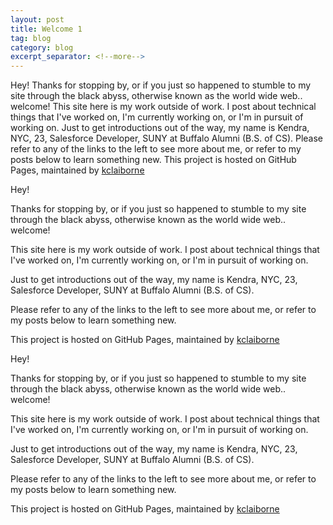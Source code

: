 ```yaml
---
layout: post
title: Welcome 1
tag: blog
category: blog
excerpt_separator: <!--more-->
---
```

<p>Hey! Thanks for stopping by, or if you just so happened to stumble to my site through the black abyss, otherwise known as the world wide web.. welcome! This site here is my work outside of work. I post about technical things that I've worked on, I'm currently working on, or I'm in pursuit of working on. Just to get introductions out of the way, my name is Kendra, NYC, 23, Salesforce Developer, SUNY at Buffalo Alumni (B.S. of CS). Please refer to any of the links to the left to see more about me, or refer to my posts below to learn something new. This project is hosted on GitHub Pages, maintained by <a href="https://github.com/kclaiborne">kclaiborne</a></p>

<!--more-->
<p>Hey!</p> 

<p>Thanks for stopping by, or if you just so happened to stumble to my site through the black abyss, otherwise known as the world wide web.. welcome! </p>

<p>This site here is my work outside of work. I post about technical things that I've worked on, I'm currently working on, or I'm in pursuit of working on.</p> 

<p>Just to get introductions out of the way, my name is Kendra, NYC, 23, Salesforce Developer, SUNY at Buffalo Alumni (B.S. of CS).</p>

<p>Please refer to any of the links to the left to see more about me, or refer to my posts below to learn something new.</p>
 
<p>This project is hosted on GitHub Pages, maintained by <a href="https://github.com/kclaiborne">kclaiborne</a></p>

<p>Hey!</p> 

<p>Thanks for stopping by, or if you just so happened to stumble to my site through the black abyss, otherwise known as the world wide web.. welcome! </p>

<p>This site here is my work outside of work. I post about technical things that I've worked on, I'm currently working on, or I'm in pursuit of working on.</p> 

<p>Just to get introductions out of the way, my name is Kendra, NYC, 23, Salesforce Developer, SUNY at Buffalo Alumni (B.S. of CS).</p>

<p>Please refer to any of the links to the left to see more about me, or refer to my posts below to learn something new.</p>
 
<p>This project is hosted on GitHub Pages, maintained by <a href="https://github.com/kclaiborne">kclaiborne</a></p>
